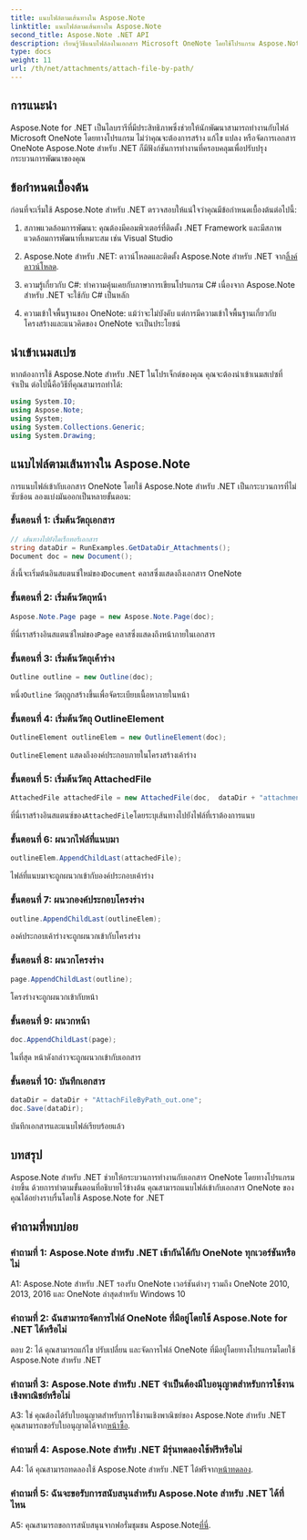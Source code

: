 ```yaml
---
title: แนบไฟล์ตามเส้นทางใน Aspose.Note
linktitle: แนบไฟล์ตามเส้นทางใน Aspose.Note
second_title: Aspose.Note .NET API
description: เรียนรู้วิธีแนบไฟล์ลงในเอกสาร Microsoft OneNote โดยใช้โปรแกรม Aspose.Note สำหรับ .NET ลดความซับซ้อนของกระบวนการพัฒนาของคุณด้วยบทช่วยสอนที่ครอบคลุมนี้
type: docs
weight: 11
url: /th/net/attachments/attach-file-by-path/
---
```

## การแนะนำ

Aspose.Note for .NET เป็นไลบรารีที่มีประสิทธิภาพซึ่งช่วยให้นักพัฒนาสามารถทำงานกับไฟล์ Microsoft OneNote โดยทางโปรแกรม ไม่ว่าคุณจะต้องการสร้าง แก้ไข แปลง หรือจัดการเอกสาร OneNote Aspose.Note สำหรับ .NET ก็มีฟังก์ชันการทำงานที่ครอบคลุมเพื่อปรับปรุงกระบวนการพัฒนาของคุณ

## ข้อกำหนดเบื้องต้น

ก่อนที่จะเริ่มใช้ Aspose.Note สำหรับ .NET ตรวจสอบให้แน่ใจว่าคุณมีข้อกำหนดเบื้องต้นต่อไปนี้:

1. สภาพแวดล้อมการพัฒนา: คุณต้องมีคอมพิวเตอร์ที่ติดตั้ง .NET Framework และมีสภาพแวดล้อมการพัฒนาที่เหมาะสม เช่น Visual Studio

2.  Aspose.Note สำหรับ .NET: ดาวน์โหลดและติดตั้ง Aspose.Note สำหรับ .NET จาก[ลิ้งค์ดาวน์โหลด](https://releases.aspose.com/note/net/).

3. ความรู้เกี่ยวกับ C#: ทำความคุ้นเคยกับภาษาการเขียนโปรแกรม C# เนื่องจาก Aspose.Note สำหรับ .NET จะใช้กับ C# เป็นหลัก

4. ความเข้าใจพื้นฐานของ OneNote: แม้ว่าจะไม่บังคับ แต่การมีความเข้าใจพื้นฐานเกี่ยวกับโครงสร้างและแนวคิดของ OneNote จะเป็นประโยชน์

## นำเข้าเนมสเปซ

หากต้องการใช้ Aspose.Note สำหรับ .NET ในโปรเจ็กต์ของคุณ คุณจะต้องนำเข้าเนมสเปซที่จำเป็น ต่อไปนี้คือวิธีที่คุณสามารถทำได้:

```csharp
using System.IO;
using Aspose.Note;
using System;
using System.Collections.Generic;
using System.Drawing;
```

## แนบไฟล์ตามเส้นทางใน Aspose.Note

การแนบไฟล์เข้ากับเอกสาร OneNote โดยใช้ Aspose.Note สำหรับ .NET เป็นกระบวนการที่ไม่ซับซ้อน ลองแบ่งมันออกเป็นหลายขั้นตอน:

### ขั้นตอนที่ 1: เริ่มต้นวัตถุเอกสาร

```csharp
// เส้นทางไปยังไดเร็กทอรีเอกสาร
string dataDir = RunExamples.GetDataDir_Attachments();
Document doc = new Document();
```

 สิ่งนี้จะเริ่มต้นอินสแตนซ์ใหม่ของ`Document` คลาสซึ่งแสดงถึงเอกสาร OneNote

### ขั้นตอนที่ 2: เริ่มต้นวัตถุหน้า

```csharp
Aspose.Note.Page page = new Aspose.Note.Page(doc);
```

 ที่นี่เราสร้างอินสแตนซ์ใหม่ของ`Page` คลาสซึ่งแสดงถึงหน้าภายในเอกสาร

### ขั้นตอนที่ 3: เริ่มต้นวัตถุเค้าร่าง

```csharp
Outline outline = new Outline(doc);
```

 หนึ่ง`Outline` วัตถุถูกสร้างขึ้นเพื่อจัดระเบียบเนื้อหาภายในหน้า

### ขั้นตอนที่ 4: เริ่มต้นวัตถุ OutlineElement

```csharp
OutlineElement outlineElem = new OutlineElement(doc);
```

`OutlineElement` แสดงถึงองค์ประกอบภายในโครงสร้างเค้าร่าง

### ขั้นตอนที่ 5: เริ่มต้นวัตถุ AttachedFile

```csharp
AttachedFile attachedFile = new AttachedFile(doc,  dataDir + "attachment.txt");
```

 ที่นี่เราสร้างอินสแตนซ์ของ`AttachedFile`โดยระบุเส้นทางไปยังไฟล์ที่เราต้องการแนบ

### ขั้นตอนที่ 6: ผนวกไฟล์ที่แนบมา

```csharp
outlineElem.AppendChildLast(attachedFile);
```

ไฟล์ที่แนบมาจะถูกผนวกเข้ากับองค์ประกอบเค้าร่าง

### ขั้นตอนที่ 7: ผนวกองค์ประกอบโครงร่าง

```csharp
outline.AppendChildLast(outlineElem);
```

องค์ประกอบเค้าร่างจะถูกผนวกเข้ากับโครงร่าง

### ขั้นตอนที่ 8: ผนวกโครงร่าง

```csharp
page.AppendChildLast(outline);
```

โครงร่างจะถูกผนวกเข้ากับหน้า

### ขั้นตอนที่ 9: ผนวกหน้า

```csharp
doc.AppendChildLast(page);
```

ในที่สุด หน้าดังกล่าวจะถูกผนวกเข้ากับเอกสาร

### ขั้นตอนที่ 10: บันทึกเอกสาร

```csharp
dataDir = dataDir + "AttachFileByPath_out.one";
doc.Save(dataDir);
```

บันทึกเอกสารและแนบไฟล์เรียบร้อยแล้ว

## บทสรุป

Aspose.Note สำหรับ .NET ช่วยให้กระบวนการทำงานกับเอกสาร OneNote โดยทางโปรแกรมง่ายขึ้น ด้วยการทำตามขั้นตอนที่อธิบายไว้ข้างต้น คุณสามารถแนบไฟล์เข้ากับเอกสาร OneNote ของคุณได้อย่างราบรื่นโดยใช้ Aspose.Note for .NET

## คำถามที่พบบ่อย

### คำถามที่ 1: Aspose.Note สำหรับ .NET เข้ากันได้กับ OneNote ทุกเวอร์ชันหรือไม่

A1: Aspose.Note สำหรับ .NET รองรับ OneNote เวอร์ชันต่างๆ รวมถึง OneNote 2010, 2013, 2016 และ OneNote ล่าสุดสำหรับ Windows 10

### คำถามที่ 2: ฉันสามารถจัดการไฟล์ OneNote ที่มีอยู่โดยใช้ Aspose.Note for .NET ได้หรือไม่

ตอบ 2: ได้ คุณสามารถแก้ไข ปรับเปลี่ยน และจัดการไฟล์ OneNote ที่มีอยู่โดยทางโปรแกรมโดยใช้ Aspose.Note สำหรับ .NET

### คำถามที่ 3: Aspose.Note สำหรับ .NET จำเป็นต้องมีใบอนุญาตสำหรับการใช้งานเชิงพาณิชย์หรือไม่

 A3: ใช่ คุณต้องได้รับใบอนุญาตสำหรับการใช้งานเชิงพาณิชย์ของ Aspose.Note สำหรับ .NET คุณสามารถขอรับใบอนุญาตได้จาก[หน้าซื้อ](https://purchase.aspose.com/buy).

### คำถามที่ 4: Aspose.Note สำหรับ .NET มีรุ่นทดลองใช้ฟรีหรือไม่

 A4: ได้ คุณสามารถทดลองใช้ Aspose.Note สำหรับ .NET ได้ฟรีจาก[หน้าทดลอง](https://releases.aspose.com/).

### คำถามที่ 5: ฉันจะขอรับการสนับสนุนสำหรับ Aspose.Note สำหรับ .NET ได้ที่ไหน

 A5: คุณสามารถขอการสนับสนุนจากฟอรั่มชุมชน Aspose.Note[ที่นี่](https://forum.aspose.com/c/note/28).